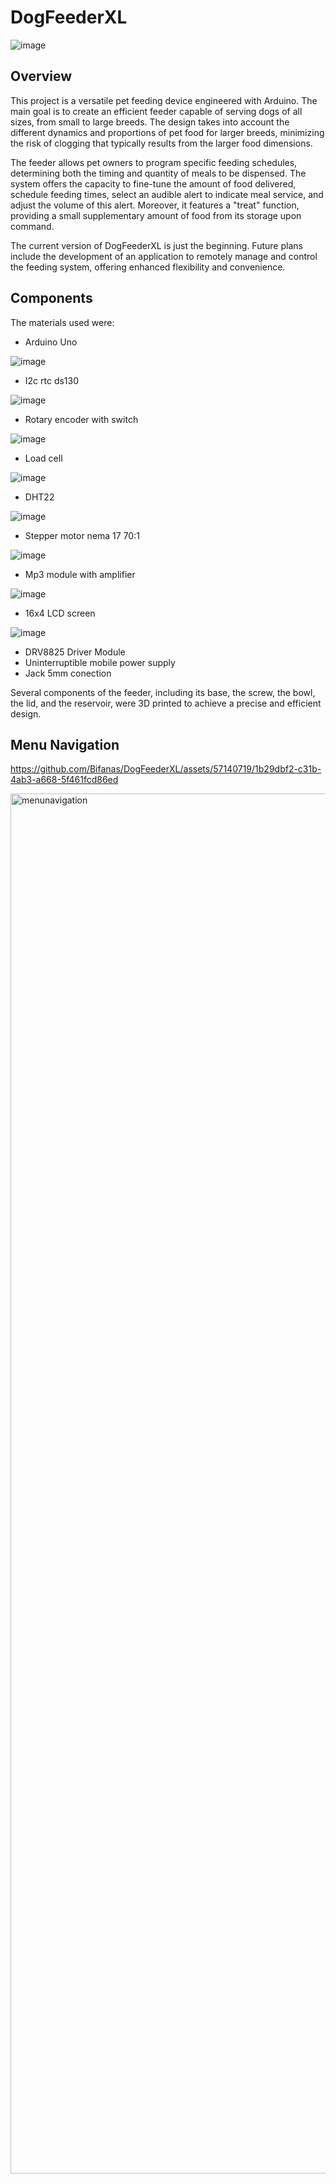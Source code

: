 # DogFeederXL
![image](https://github.com/Bifanas/DogFeederXL/assets/57140719/3a46c33a-5eb9-4efa-b0b8-0eebdb191fab)

## Overview

This project is a versatile pet feeding device engineered with Arduino. The main goal is to create an efficient feeder capable of serving dogs of all sizes, from small to large breeds. The design takes into account the different dynamics and proportions of pet food for larger breeds, minimizing the risk of clogging that typically results from the larger food dimensions.

The feeder allows pet owners to program specific feeding schedules, determining both the timing and quantity of meals to be dispensed. The system offers the capacity to fine-tune the amount of food delivered, schedule feeding times, select an audible alert to indicate meal service, and adjust the volume of this alert. Moreover, it features a "treat" function, providing a small supplementary amount of food from its storage upon command.

The current version of DogFeederXL is just the beginning. Future plans include the development of an application to remotely manage and control the feeding system, offering enhanced flexibility and convenience.

## Components

The materials used were:

- Arduino Uno

![image](https://github.com/Bifanas/DogFeederXL/assets/57140719/013c2ca1-4a08-4b24-a8fe-3d4d04ae737e)

- I2c rtc ds130

![image](https://github.com/Bifanas/DogFeederXL/assets/57140719/e1d350ec-1cee-42be-a4e7-69e6b0a31b1d)

- Rotary encoder with switch

![image](https://github.com/Bifanas/DogFeederXL/assets/57140719/0a4dc5aa-9135-4bc7-b364-0a298b9eb24c)

- Load cell

![image](https://github.com/Bifanas/DogFeederXL/assets/57140719/9fd9e69b-2905-4bc7-baad-f2c79455131e)

- DHT22

![image](https://github.com/Bifanas/DogFeederXL/assets/57140719/552fbc3f-246f-4229-9a32-b3159f2270e6)

- Stepper motor nema 17 70:1

![image](https://github.com/Bifanas/DogFeederXL/assets/57140719/e5059f43-4c50-4568-be29-38a1be16ab59)

- Mp3 module with amplifier

![image](https://github.com/Bifanas/DogFeederXL/assets/57140719/37f7fbb9-a675-4437-9bbb-454b766af16a)

- 16x4 LCD screen 

![image](https://github.com/Bifanas/DogFeederXL/assets/57140719/9cba0666-379e-4a07-bbe7-d8266cd46f22)

- DRV8825 Driver Module
- Uninterruptible mobile power supply
- Jack 5mm conection

Several components of the feeder, including its base, the screw, the bowl, the lid, and the reservoir, were 3D printed to achieve a precise and efficient design.

## Menu Navigation


https://github.com/Bifanas/DogFeederXL/assets/57140719/1b29dbf2-c31b-4ab3-a668-5f461fcd86ed


<img width="2208" alt="menunavigation" src="https://github.com/Bifanas/DogFeederXL/assets/57140719/48f3d219-a8f5-4e7d-ba81-9da4d2a58bcf">



